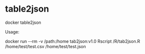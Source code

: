 # table2json

docker table2json

Usage:

docker run --rm -v /path:/home tab2json:v1.0 Rscript /R/tab2json.R /home/test/test.csv /home/test/test.json

